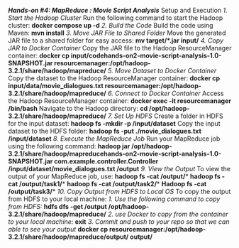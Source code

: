 ***Hands-on #4: MapReduce : Movie Script Analysis***
Setup and Execution
*1. Start the Hadoop Cluster*
Run the following command to start the Hadoop cluster:
**docker compose up -d**
*2. Build the Code*
Build the code using Maven:
**mvn install**
*3. Move JAR File to Shared Folder*
Move the generated JAR file to a shared folder for easy access:
**mv target/*.jar input/**
*4. Copy JAR to Docker Container*
Copy the JAR file to the Hadoop ResourceManager container:
**docker cp input/codehands-on2-movie-script-analysis-1.0-SNAPSHOT.jar resourcemanager:/opt/hadoop-3.2.1/share/hadoop/mapreduce/**
*5. Move Dataset to Docker Container*
Copy the dataset to the Hadoop ResourceManager container:
**docker cp input/data/movie_dialogues.txt resourcemanager:/opt/hadoop-3.2.1/share/hadoop/mapreduce/**
*6. Connect to Docker Container*
Access the Hadoop ResourceManager container:
**docker exec -it resourcemanager /bin/bash**
Navigate to the Hadoop directory:
**cd /opt/hadoop-3.2.1/share/hadoop/mapreduce/**
*7. Set Up HDFS*
Create a folder in HDFS for the input dataset:
**hadoop fs -mkdir -p /input/dataset**
Copy the input dataset to the HDFS folder:
**hadoop fs -put ./movie_dialogues.txt /input/dataset**
*8. Execute the MapReduce Job*
Run your MapReduce job using the following command:
**hadoop jar /opt/hadoop-3.2.1/share/hadoop/mapreducehands-on2-movie-script-analysis-1.0-SNAPSHOT.jar com.example.controller.Controller /input/dataset/movie_dialogues.txt /output**
*9. View the Output*
To view the output of your MapReduce job, use:
**hadoop fs -cat /output/***
**hadoop fs -cat /output/task1/***
**hadoop fs -cat /output/task2/***
**Hadoop fs -cat /output/task3/***
*10. Copy Output from HDFS to Local OS*
To copy the output from HDFS to your local machine:
*1.	Use the following command to copy from HDFS:*
**hdfs dfs -get /output /opt/hadoop-3.2.1/share/hadoop/mapreduce/**
*2.	use Docker to copy from the container to your local machine:*
**exit**
*3.	Commit and push to your repo so that we can able to see your output*
**docker cp resourcemanager:/opt/hadoop-3.2.1/share/hadoop/mapreduce/output/ output/**


